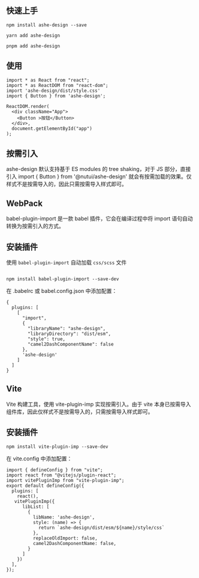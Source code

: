 ## 快速上手


```tsx !!
npm install ashe-design --save

yarn add ashe-design

pnpm add ashe-design

```


## 使用

```tsx 
import * as React from "react";
import * as ReactDOM from "react-dom";
import 'ashe-design/dist/style.css'
import { Button } from 'ashe-design';

ReactDOM.render(
  <div className="App">
    <Button >按钮</Button>
  </div>,
  document.getElementById("app")
);

```


## 按需引入

ashe-design 默认支持基于 ES modules 的 tree shaking，对于 JS 部分，直接引入 import { Button } from '@nutui/ashe-design' 就会有按需加载的效果。仅样式不是按需导入的，因此只需按需导入样式即可。

## WebPack
babel-plugin-import 是一款 babel 插件，它会在编译过程中将 import 语句自动转换为按需引入的方式。

## 安装插件

使用 `babel-plugin-import` 自动加载 `css/scss` 文件

```tsx !!

npm install babel-plugin-import --save-dev

``` 
在 .babelrc 或 babel.config.json 中添加配置：
```tsx
{
  plugins: [
    [
      "import",
      {
        "libraryName": "ashe-design",
        "libraryDirectory": "dist/esm",
        "style": true,
        "camel2DashComponentName": false
      },
      'ashe-design'
    ]
  ]
}
```


## Vite 

Vite 构建工具，使用 vite-plugin-imp 实现按需引入。由于 vite 本身已按需导入组件库，因此仅样式不是按需导入的，只需按需导入样式即可。

## 安装插件
```tsx !!
npm install vite-plugin-imp --save-dev
```

在 vite.config 中添加配置：
```tsx
import { defineConfig } from "vite";
import react from "@vitejs/plugin-react";
import vitePluginImp from "vite-plugin-imp";
export default defineConfig({
  plugins: [
    react(),
   vitePluginImp({
      libList: [
        {
          libName: 'ashe-design',
          style: (name) => {
            return `ashe-design/dist/esm/${name}/style/css`
          },
          replaceOldImport: false,
          camel2DashComponentName: false,
        }
      ]
    })
  ],
});

```